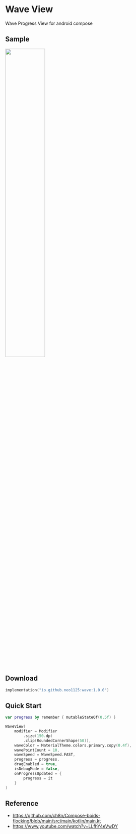 # Wave View
Wave Progress View for android compose

## Sample
<img src="sample.gif" width="50%" height="50%">

## Download
```kotlin
implementation("io.github.neo1125:wave:1.0.0")
```

## Quick Start
```kotlin
var progress by remember { mutableStateOf(0.5f) }

WaveView(
    modifier = Modifier
        .size(150.dp)
        .clip(RoundedCornerShape(50)),
    waveColor = MaterialTheme.colors.primary.copy(0.4f),
    wavePointCount = 10,
    waveSpeed = WaveSpeed.FAST,
    progress = progress,
    dragEnabled = true,
    isDebugMode = false,
    onProgressUpdated = {
        progress = it
    }
)
```



## Reference
- https://github.com/ch8n/Compose-boids-flocking/blob/main/src/main/kotlin/main.kt
- https://www.youtube.com/watch?v=LLfhY4eVwDY